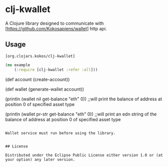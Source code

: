 # clj-kwallet

A Clojure library designed to communicate with [https://github.com/Kokosapiens/wallet] http api.

## Usage

`[org.clojars.kokos/clj-kwallet]`
```clojure
(ns example
    (:require [clj-kwallet :refer :all]))
```

(def account (create-account))

(def wallet (generate-wallet account))

(println
   (wallet nil get-balance "eth" 0))
;;will print the balance of address at position 0 of specified asset type

(println
   (wallet pr-str get-balance "eth" 0))
;;will print an edn string of the balance of address at position 0 of specified asset type

```

Wallet service must run before using the library.


## License

Distributed under the Eclipse Public License either version 1.0 or (at
your option) any later version.
